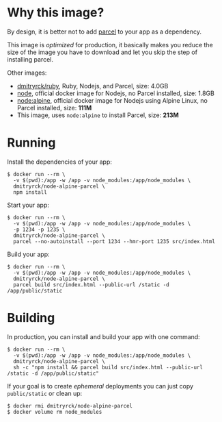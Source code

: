 # Why this image?

By design, it is better not to add [parcel](https://parceljs.org/) to your app as a dependency.

This image is _optimized_ for production, it basically makes you reduce the size of the image you have to download and let you skip the step of installing parcel.

Other images:

* [dmitryrck/ruby](https://github.com/dmitryrck/ruby-ci), Ruby, Nodejs, and Parcel, size: 4.0GB
* [node](https://hub.docker.com/_/node), official docker image for Nodejs, no Parcel installed, size: 1.8GB
* [node:alpine](https://hub.docker.com/_/node), official docker image for Nodejs using Alpine Linux, no Parcel installed, size: **111M**
* This image, uses `node:alpine` to install Parcel, size: **213M**

# Running

Install the dependencies of your app:

```shell
$ docker run --rm \
  -v $(pwd):/app -w /app -v node_modules:/app/node_modules \
  dmitryrck/node-alpine-parcel \
  npm install
```

Start your app:

```shell
$ docker run --rm \
  -v $(pwd):/app -w /app -v node_modules:/app/node_modules \
  -p 1234 -p 1235 \
  dmitryrck/node-alpine-parcel \
  parcel --no-autoinstall --port 1234 --hmr-port 1235 src/index.html
```

Build your app:

```shell
$ docker run --rm \
  -v $(pwd):/app -w /app -v node_modules:/app/node_modules \
  dmitryrck/node-alpine-parcel \
  parcel build src/index.html --public-url /static -d /app/public/static
```

# Building

In production, you can install and build your app with one command:

```shell
$ docker run --rm \
  -v $(pwd):/app -w /app -v node_modules:/app/node_modules \
  dmitryrck/node-alpine-parcel \
  sh -c "npm install && parcel build src/index.html --public-url /static -d /app/public/static"
```

If your goal is to create _ephemeral_ deployments you can just copy `public/static` or clean up:

```shell
$ docker rmi dmitryrck/node-alpine-parcel
$ docker volume rm node_modules
```
